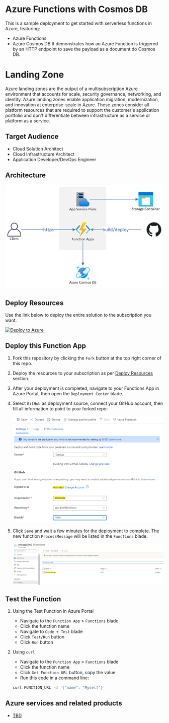# Azure Functions with Cosmos DB
This is a sample deployment to get started with serverless functions in Azure, featuring:
- Azure Functions
- Azure Cosmos DB
It demonstrates how an Azure Function is triggered by an HTTP endpoint to save the payload as a document do Cosmos DB.


# Landing Zone

Azure landing zones are the output of a multisubscription Azure environment that accounts for scale, security governance, networking, and identity. Azure landing zones enable application migration, modernization, and innovation at enterprise-scale in Azure. These zones consider all platform resources that are required to support the customer's application portfolio and don't differentiate between infrastructure as a service or platform as a service.


## Target Audience

- Cloud Solution Architect
- Cloud Infrastructure Architect
- Application Developer/DevOps Engineer

## Architecture

![Architecture](./media/architecture.png)


## Deploy Resources

Use the link below to deploy the entire solution to the subscription you want.

[![Deploy to Azure](https://aka.ms/deploytoazurebutton)](https://portal.azure.com/#create/Microsoft.Template/uri/https%3A%2F%2Fraw.githubusercontent.com%2Faborsato%2Fcsa-eventfunction%2Fmaster%2Fazuredeploy.json)

## Deploy this Function App

1. Fork this repository by clicking the `Fork` button at the top right corner of this repo.
1. Deploy the resources to your subscription as per [Deploy Resources](#deploy-resources) section.
1. After your deployment is completed, navigate to your Functions App in Azure Portal, then open the `Deployment Center` blade.
1. Select `GitHub` as deployment source, connect your GitHub account, then fill all information to point to your forked repo:

   ![Function Deployment from GitHub](./media/functionsapp-deployment.png)

1. Click `Save` and wait a few minutes for the deployment to complete. The new function `ProcessMessage` will be listed in the `Functions` blade.

   ![Function Deployed](./media/functionsapp-function.png)


## Test the Function

1. Using the Test Function in Azure Portal
   - Navigate to the `Function App` > `Functions` blade
   - Click the function name
   - Navigate to `Code + Test` blade
   - Click `Test/Run` button
   - Click `Run` button

1. Using `curl`
   - Navigate to the `Function App` > `Functions` blade
   - Click the function name
   - Click `Get Function URL` button, copy the value
   - Run this code in a command line:
   ```bash
   curl FUNCTION_URL -d '{"name": "Myself"}'
   ```

## Azure services and related products

- [TBD](https://docs.microsoft.com/en-us/azure/TBD/)

